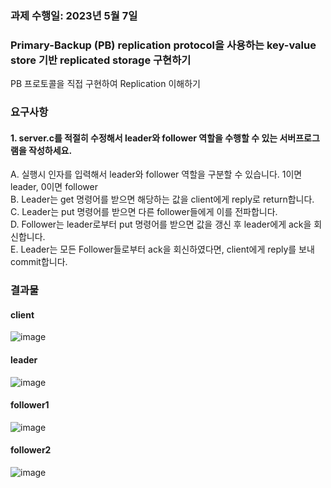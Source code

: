 ### 과제 수행일: 2023년 5월 7일

### Primary-Backup (PB) replication protocol을 사용하는 key-value store 기반 replicated storage 구현하기
PB 프로토콜을 직접 구현하여 Replication 이해하기

### 요구사항
#### 1. server.c를 적절히 수정해서 leader와 follower 역할을 수행할 수 있는 서버프로그램을 작성하세요.
  A. 실행시 인자를 입력해서 leader와 follower 역할을 구분할 수 있습니다. 1이면 leader, 0이면 follower <br>
  B. Leader는 get 명령어를 받으면 해당하는 값을 client에게 reply로 return합니다. <br>
  C. Leader는 put 명령어를 받으면 다른 follower들에게 이를 전파합니다. <br>
  D. Follower는 leader로부터 put 명령어를 받으면 값을 갱신 후 leader에게 ack을 회신합니다. <br>
  E. Leader는 모든 Follower들로부터 ack을 회신하였다면, client에게 reply를 보내 commit합니다. <br>

### 결과물
#### client
![image](https://github.com/HwangHyeryeong/Distributed-System/assets/75305711/c2cf5168-0766-48cf-955b-323bff6224f9)

#### leader
![image](https://github.com/HwangHyeryeong/Distributed-System/assets/75305711/1fedee2a-dfa3-464e-8fac-ebfc5f37699c)

#### follower1
![image](https://github.com/HwangHyeryeong/Distributed-System/assets/75305711/f249fa77-14e3-4986-8016-b0a7cff61b39)

#### follower2
![image](https://github.com/HwangHyeryeong/Distributed-System/assets/75305711/207c1709-e58f-476a-ad55-8117629f51d5)
